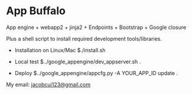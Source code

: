 # App Buffalo

App engine + webapp2 + jinja2 + Endpoints + Bootstrap + Google closure

Plus a shell script to install required development tools/libraries.

* Installation on Linux/Mac
  $./install.sh

* Local test
  $../google_appengine/dev_appserver.sh .

* Deploy
  $../google_appengine/appcfg.py -A YOUR_APP_ID update .

My email: jacobcui123@gmail.com